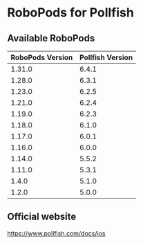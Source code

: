 # RoboPods for Pollfish

## Available RoboPods

| RoboPods Version | Pollfish Version |
|------------------|------------------|
| 1.31.0           | 6.4.1            |
| 1.28.0           | 6.3.1            |
| 1.23.0           | 6.2.5            |
| 1.21.0           | 6.2.4            |
| 1.19.0           | 6.2.3            |
| 1.18.0           | 6.1.0            |
| 1.17.0           | 6.0.1            |
| 1.16.0           | 6.0.0            |
| 1.14.0           | 5.5.2            |
| 1.11.0           | 5.3.1            |
| 1.4.0            | 5.1.0            |
| 1.2.0            | 5.0.0            |

## Official website
https://www.pollfish.com/docs/ios
